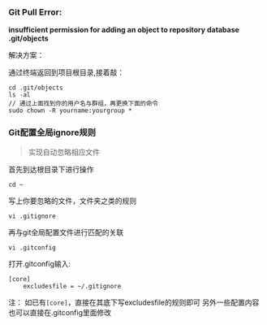 ### Git Pull Error: 

**insufficient permission for adding an object to repository database .git/objects**

解决方案：

通过终端返回到项目根目录,接着敲：
```
cd .git/objects
ls -al
// 通过上面找到你的用户名与群组，再更换下面的命令
sudo chown -R yourname:yourgroup *
```

### Git配置全局ignore规则

> 实现自动忽略相应文件

首先到达根目录下进行操作
```
cd ~
```
写上你要忽略的文件，文件夹之类的规则
```
vi .gitignore
```
再与git全局配置文件进行匹配的关联
```
vi .gitconfig
```
打开.gitconfig输入:
```
[core]
    excludesfile = ~/.gitignore
```
注： 如已有`[core]`，直接在其底下写excludesfile的规则即可
    另外一些配置内容也可以直接在.gitconfig里面修改
